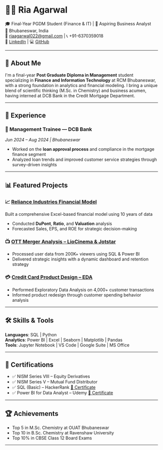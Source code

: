 # 👩‍💼 Ria Agarwal

🎓 Final-Year PGDM Student (Finance & IT) | 💼 Aspiring Business Analyst  
📍 Bhubaneswar, India  
📧 riaagarwal022@gmail.com | 📞 +91-6370359018  
🔗 [LinkedIn](https://www.linkedin.com/in/riaag/) | 💻 [GitHub](https://github.com/riaagar)

---

## 🚀 About Me

I'm a final-year **Post Graduate Diploma in Management** student specializing in **Finance and Information Technology** at RCM Bhubaneswar, with a strong foundation in analytics and financial modeling. I bring a unique blend of scientific thinking (M.Sc. in Chemistry) and business acumen, having interned at DCB Bank in the Credit Mortgage Department.

---

## 💼 Experience

### 🏦 Management Trainee — **DCB Bank**  
*Jun 2024 – Aug 2024 | Bhubaneswar*  
- Worked on the **loan approval process** and compliance in the mortgage finance segment  
- Analyzed loan trends and improved customer service strategies through survey-driven insights

---

## 📊 Featured Projects

### 📈 [Reliance Industries Financial Model](https://github.com/riaagar/Reliance-Financial-Model)
Built a comprehensive Excel-based financial model using 10 years of data  
- Conducted **DuPont**, **Ratio**, and **Valuation** analysis  
- Forecasted Sales, EPS, and ROE for strategic decision-making

### 📺 [OTT Merger Analysis – LioCinema & Jotstar](https://github.com/riaagar/OTT-Merger)
- Processed user data from 200K+ viewers using SQL & Power BI  
- Delivered strategic insights with a dynamic dashboard and retention strategy

### 💳 [Credit Card Product Design – EDA](https://www.kaggle.com/code/riaagrpgdm/mitron-bank-transactions-eda)
- Performed Exploratory Data Analysis on 4,000+ customer transactions  
- Informed product redesign through customer spending behavior analysis

---

## 🛠️ Skills & Tools

**Languages**: SQL | Python  
**Analytics**: Power BI | Excel | Seaborn | Matplotlib | Pandas  
**Tools**: Jupyter Notebook | VS Code | Google Suite | MS Office

---

## 📜 Certifications

- ✅ NISM Series VIII – Equity Derivatives  
- ✅ NISM Series V – Mutual Fund Distributor  
- ✅ SQL (Basic) – HackerRank [📜 Certificate](https://www.hackerrank.com/certificates/iframe/09e3f7c1dcc6)  
- ✅ Power BI for Data Analyst – Udemy [📜 Certificate](https://www.udemy.com/certificate/UC-ec35f3db-2595-4e04-a603-c9f395931075/)

---

## 🏆 Achievements

- Top 5 in M.Sc. Chemistry at OUAT Bhubaneswar  
- Top 10 in B.Sc. Chemistry at Ravenshaw University  
- Top 10% in CBSE Class 12 Board Exams

---
